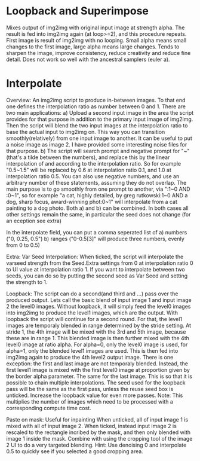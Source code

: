 # Loopback and Superimpose

Mixes output of img2img with original input image at strength alpha. The result is fed into img2img again (at loop>=2), and this procedure repeats.
First image is result of img2img with no looping.
Small alpha means small changes to the first image, large alpha means large changes.
Tends to sharpen the image, improve consistency, reduce creativity and reduce fine detail.
Does not work so well with the ancestral samplers (euler a).

# Interpolate
Overview: An img2img script to produce in-between images. To that end one defines the interpolation ratio as number between 0 and 1. There are two main applications:
a) Upload a second input image in the area the script provides for that purpose in addition to the primary input image of img2img. Then the script will blend the two input images at the interpolation ratio to base the actual input to img2img on. This way you can transition smoothly(relatively) from one input image to another. It can be useful to put a noise image as image 2. I have provided some interesting noise files for that purpose.
b) The script will search prompt and negative prompt for "<number a>~<number b>" (that's a tilde between the numbers), and replace this by the linear interpolation of <number a> and <number b> according to the interpolation ratio. So for example "0.5\~1.5" will be replaced by 0.6 at interpolation ratio 0.1, and 1.0 at interpolation ratio 0.5. You can also use negative numbers, and use an arbitrary number of these statements, assuming they do not overlap. The main purpose is to go smoothly from one prompt to another, via "<prompt a>:1~0 AND <prompt b>:0~1", so for example "a cat, highly detailed, by greg rutkowski:1~0 AND a dog, sharp focus, award-winning phot:0~1" will interpolate from a cat painting to a dog photo.
Both a) and b) can be combined. In both cases all other settings remain the same, in particular the seed does not change (for an eception see extra)

In the interpolate field, you can put a comma seperated list of
a) numbers ("0, 0.25, 0.5")
b) ranges ("0-0.5[3]" will produce three numbers, evenly from 0 to 0.5)

Extra:
Var Seed Interpolation: When ticked, the script will interpolate the varseed strength from the Seed.Extra settings from 0 at interpolation ratio 0 to UI value at interpolation ratio 1. If you want to interpolate between two seeds, you can do so by putting the second seed as Var Seed and setting the strength to 1.

Loopback: 
The script can do a second(and third and ...) pass over the produced output. Lets call the basic blend of input image 1 and input image 2 the level0 images. Without loopback, it will simply feed the level0 images into img2img to produce the level1 images, which are the output. With loopback the script will continue for a second round. For that, the level1 images are temporaly blended in range determined by the stride setting. At stride 1, the 4th image will be mixed with the 3rd and 5th image, because these are in range 1. This blended image is then further mixed with the 4th level0 image at ratio alpha. For alpha=0, only the level0 image is used, for alpha=1, only the blended level1 images are used. This is then fed into img2img again to produce the 4th level2 output image. There is one exception: the first and last image are not temporaly blended. Instead, the first level1 image is mixed with the first level0 image at proportion given by the border alpha parameter. The same for the last image. This is so that it is possible to chain multiple interpolations. The seed used for the loopback pass will be the same as the first pass, unless the reuse seed box is unticked. Increase the loopback value for even more passes. Note: This multiplies the number of images which need to be processed with a corresponding compute time cost.

Paste on mask: Useful for inpainting
When unticked, all of input image 1 is mixed with all of input image 2. When ticked, instead input image 2 is rescaled to the rectangle incribed by the mask, and then only blended with image 1 inside the mask. Combine with using the cropping tool of the image 2 UI to do a very targeted blending. Hint: Use denoising 0 and interpolate 0.5 to quickly see if you selected a good cropping area.
